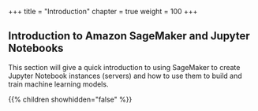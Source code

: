 +++
title = "Introduction"
chapter = true
weight = 100
+++

## Introduction to Amazon SageMaker and Jupyter Notebooks

This section will give a quick introduction to using SageMaker to create Jupyter Notebook instances (servers) and how to use them to build and train machine learning models.

{{% children showhidden="false" %}}

